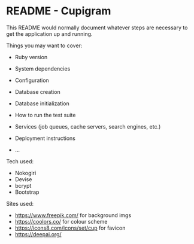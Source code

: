 # README - Cupigram

This README would normally document whatever steps are necessary to get the
application up and running.

Things you may want to cover:

* Ruby version

* System dependencies

* Configuration

* Database creation

* Database initialization

* How to run the test suite

* Services (job queues, cache servers, search engines, etc.)

* Deployment instructions

* ...


Tech used:
 - Nokogiri
 - Devise
 - bcrypt
 - Bootstrap

Sites used:
 - https://www.freepik.com/ for background imgs
 - https://coolors.co/ for colour scheme
 - https://icons8.com/icons/set/cup for favicon
 - https://deepai.org/